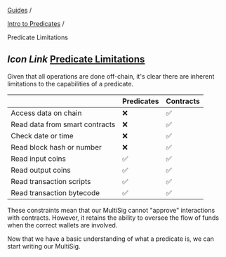 [Guides](https://docs.fuel.network/guides/) /

[Intro to Predicates](https://docs.fuel.network/guides/intro-to-predicates/) /

Predicate Limitations

## _Icon Link_ [Predicate Limitations](https://docs.fuel.network/guides/intro-to-predicates/predicate-limitations/\#predicate-limitations)

Given that all operations are done off-chain, it's clear there are inherent limitations to the capabilities of a predicate.

|  | Predicates | Contracts |
| --- | --- | --- |
| Access data on chain | ❌ | ✅ |
| Read data from smart contracts | ❌ | ✅ |
| Check date or time | ❌ | ✅ |
| Read block hash or number | ❌ | ✅ |
| Read input coins | ✅ | ✅ |
| Read output coins | ✅ | ✅ |
| Read transaction scripts | ✅ | ✅ |
| Read transaction bytecode | ✅ | ✅ |

These constraints mean that our MultiSig cannot "approve" interactions with contracts. However, it retains the ability to oversee the flow of funds when the correct wallets are involved.

Now that we have a basic understanding of what a predicate is, we can start writing our MultiSig.